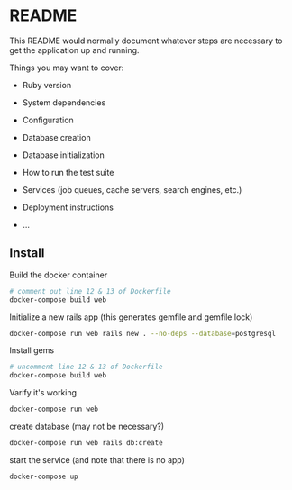 # README

This README would normally document whatever steps are necessary to get the
application up and running.

Things you may want to cover:

* Ruby version

* System dependencies

* Configuration

* Database creation

* Database initialization

* How to run the test suite

* Services (job queues, cache servers, search engines, etc.)

* Deployment instructions

* ...

## Install

Build the docker container

```bash
# comment out line 12 & 13 of Dockerfile
docker-compose build web
```

Initialize a new rails app (this generates gemfile and gemfile.lock)

```bash
docker-compose run web rails new . --no-deps --database=postgresql
```

Install gems

```bash
# uncomment line 12 & 13 of Dockerfile
docker-compose build web
```

Varify it's working

```bash
docker-compose run web
```

create database (may not be necessary?)
```bash
docker-compose run web rails db:create
```

start the service (and note that there is no app)
```bash
docker-compose up
```